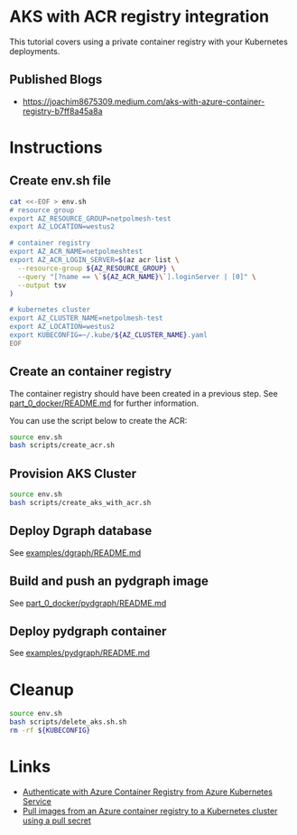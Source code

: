 # AKS with ACR registry integration

This tutorial covers using a private container registry with your Kubernetes deployments.

## Published Blogs

* https://joachim8675309.medium.com/aks-with-azure-container-registry-b7ff8a45a8a

# Instructions

## Create env.sh file

```bash
cat <<-EOF > env.sh
# resource group
export AZ_RESOURCE_GROUP=netpolmesh-test
export AZ_LOCATION=westus2

# container registry
export AZ_ACR_NAME=netpolmeshtest
export AZ_ACR_LOGIN_SERVER=$(az acr list \
  --resource-group ${AZ_RESOURCE_GROUP} \
  --query "[?name == \`${AZ_ACR_NAME}\`].loginServer | [0]" \
  --output tsv
)

# kubernetes cluster
export AZ_CLUSTER_NAME=netpolmesh-test
export AZ_LOCATION=westus2
export KUBECONFIG=~/.kube/${AZ_CLUSTER_NAME}.yaml
EOF
```

## Create an container registry

The container registry should have been created in a previous step. See [part_0_docker/README.md](../part_0_docker/README.md) for further information.

You can use the script below to create the ACR:

```bash
source env.sh
bash scripts/create_acr.sh
```

## Provision AKS Cluster

```bash
source env.sh
bash scripts/create_aks_with_acr.sh
```

## Deploy Dgraph database

See [examples/dgraph/README.md](examples/dgraph/README.md)

## Build and push an pydgraph image

See [part_0_docker/pydgraph/README.md](../part_0_docker/pydgraph/README.md)

## Deploy pydgraph container

See [examples/pydgraph/README.md](examples/pydgraph/README.md)

# Cleanup

```bash
source env.sh
bash scripts/delete_aks.sh.sh
rm -rf ${KUBECONFIG}
```

# Links

* [Authenticate with Azure Container Registry from Azure Kubernetes Service](https://docs.microsoft.com/azure/aks/cluster-container-registry-integration)
* [Pull images from an Azure container registry to a Kubernetes cluster using a pull secret](https://docs.microsoft.com/en-us/azure/container-registry/container-registry-auth-kubernetes)
